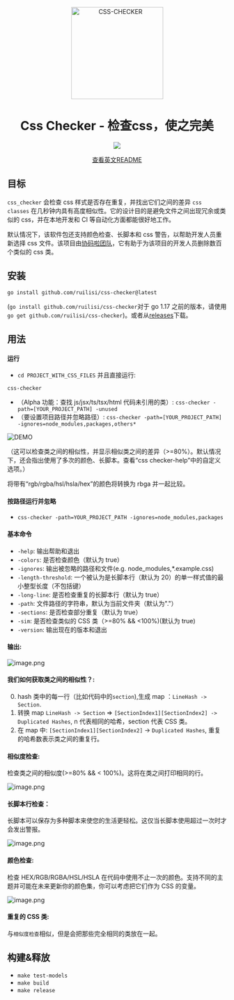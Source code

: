 <p align="center">
  <a href="https://ruilisi.com/">
    <img alt="CSS-CHECKER" src="https://assets.ruilisi.com/cgULF9oHro3e1kSHXTfZYA==" width="211"/>
  </a>
</p>
<h1 align="center">Css Checker - 检查css，使之完美</h1>
<p align="center">
  <a href="https://drone.ruilisi.com/ruilisi/css-checker" title="Build Status">
    <img src="https://drone.ruilisi.com/api/badges/ruilisi/css-checker/status.svg?ref=refs/heads/master">
  </a>
</p>
<p align="center">
  <a href="README-zh_CN.md">查看英文README</a>
</p>

## 目标
`css_checker` 会检查 css 样式是否存在重复，并找出它们之间的差异 `css classes` 在几秒钟内具有高度相似性。它的设计目的是避免文件之间出现冗余或类似的 css，并在本地开发和 CI 等自动化方面都能很好地工作。

默认情况下，该软件包还支持颜色检查、长脚本和 css 警告，以帮助开发人员重新选择 css 文件。该项目由[协码啦团队](`https://xiemala.com`)，它有助于为该项目的开发人员删除数百个类似的 css 类。

## 安装

```
go install github.com/ruilisi/css-checker@latest
```

(`go install github.com/ruilisi/css-checker`对于 go 1.17 之前的版本，请使用 `go get github.com/ruilisi/css-checker`)。或者从[releases](https://github.com/ruilisi/css-checker/releases)下载。

## 用法

#### 运行

- `cd PROJECT_WITH_CSS_FILES` 并且直接运行:

```
css-checker
```

- （Alpha 功能：查找 js/jsx/ts/tsx/html 代码未引用的类）: `css-checker -path=[YOUR_PROJECT_PATH] -unused`
- （要设置项目路径并忽略路径）: `css-checker -path=[YOUR_PROJECT_PATH] -ignores=node_modules,packages,others*`

![DEMO](https://assets.ruilisi.com/css-checker-demo.gif)

（这可以检查类之间的相似性，并显示相似类之间的差异（>=80%）。默认情况下，还会指出使用了多次的颜色、长脚本。查看“css checker-help”中的自定义选项。）

将带有“rgb/rgba/hsl/hsla/hex”的颜色将转换为 rbga 并一起比较。

#### 按路径运行并忽略

- `css-checker -path=YOUR_PROJECT_PATH -ignores=node_modules,packages`

#### 基本命令

- `-help`: 输出帮助和退出
- `-colors`: 是否检查颜色（默认为 true）
- `-ignores`: 输出被忽略的路径和文件(e.g. node_modules,\*.example.css)
- `-length-threshold`: 一个被认为是长脚本行（默认为 20）的单一样式值的最小整型长度（不包括键）
- `-long-line`: 是否检查重复的长脚本行（默认为 true）
- `-path`: 文件路径的字符串，默认为当前文件夹（默认为"."）
- `-sections`: 是否检查部分重复（默认为 true）
- `-sim`: 是否检查类似的 CSS 类（>=80% && <100%)(默认为 true)
- `-version`: 输出现在的版本和退出

#### 输出:

![image.png](https://assets.ruilisi.com/t=yDNXWrmyg+V6mUzCAG7A==)

#### 我们如何获取类之间的相似性？:

0. hash 类中的每一行（比如代码中的`section`),生成 map ：`LineHash -> Section`.
1. 转换 map `LineHash -> Section` => `[SectionIndex1][SectionIndex2] -> Duplicated Hashes`, n 代表相同的哈希，section 代表 CSS 类。
2. 在 map 中: `[SectionIndex1][SectionIndex2]` -> `Duplicated Hashes`, 重复的哈希数表示类之间的重复行。

#### 相似度检查:

检查类之间的相似度(>=80% && < 100%)。这将在类之间打印相同的行。

![image.png](https://assets.ruilisi.com/bzljM=P4Mz+dmtHKNvdHtg==)

#### 长脚本行检查：

长脚本可以保存为多种脚本来使您的生活更轻松。这仅当长脚本使用超过一次时才会发出警报。

![image.png](https://assets.ruilisi.com/5bdqZTuLTzJCaGSynA7+2w==)

#### 颜色检查:

检查 HEX/RGB/RGBA/HSL/HSLA 在代码中使用不止一次的颜色。支持不同的主题并可能在未来更新你的颜色集，你可以考虑把它们作为 CSS 的变量。

![image.png](https://assets.ruilisi.com/iqmnGQHwglb+pxE3kr3L1Q==)

#### 重复的 CSS 类:

与`相似度检查`相似，但是会把那些完全相同的类放在一起。

## 构建&释放

- `make test-models`
- `make build`
- `make release`
